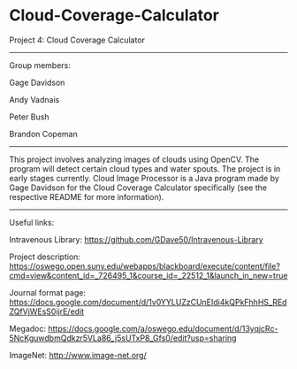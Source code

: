 # Cloud-Coverage-Calculator
Project 4: Cloud Coverage Calculator

-----

Group members:

Gage Davidson

Andy Vadnais

Peter Bush

Brandon Copeman

-----

This project involves analyzing images of clouds using OpenCV. The program will detect certain cloud types and water spouts. The project is in early stages currently. Cloud Image Processor is a Java program made by Gage Davidson for the Cloud Coverage Calculator specifically (see the respective README for more information).

-----

Useful links:

Intravenous Library: https://github.com/GDave50/Intravenous-Library

Project description: https://oswego.open.suny.edu/webapps/blackboard/execute/content/file?cmd=view&content_id=_726495_1&course_id=_22512_1&launch_in_new=true

Journal format page: https://docs.google.com/document/d/1v0YYLUZzCUnEIdi4kQPkFhhHS_REdZQfVjWEsS0ijrE/edit

Megadoc: https://docs.google.com/a/oswego.edu/document/d/13yqjcRc-5NcKguwdbmQdkzr5VLa86_j5sUTxP8_Gfs0/edit?usp=sharing

ImageNet: http://www.image-net.org/

